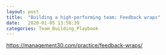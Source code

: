 ```yaml
---
layout: post
title:  "Building a high-performing team: Feedback wraps"
date:   2020-01-05 13:50:39
categories: Team_Building_Playbook
---
```


https://management30.com/practice/feedback-wraps/
